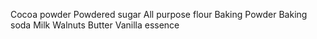 Cocoa powder
Powdered sugar
All purpose flour
Baking Powder
Baking soda
Milk
Walnuts
Butter
Vanilla essence